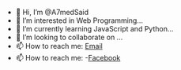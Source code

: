 - 👋 Hi, I’m @A7medSaid
- 👀 I’m interested in Web Programming...
- 🌱 I’m currently learning JavaScript and Python...
- 💞️ I’m looking to collaborate on ...
- 📫 How to reach me: <a href="mailto:ahmed.freelancer88@gmail.com">Email</a>
- 📫 How to reach me: -<a href="https://www.facebook.com/a7med.s3id.88">Facebook</a>
<!---
A7medSaid/A7medSaid is a ✨ special ✨ repository because its `README.md` (this file) appears on your GitHub profile.
You can click the Preview link to take a look at your changes.
--->
